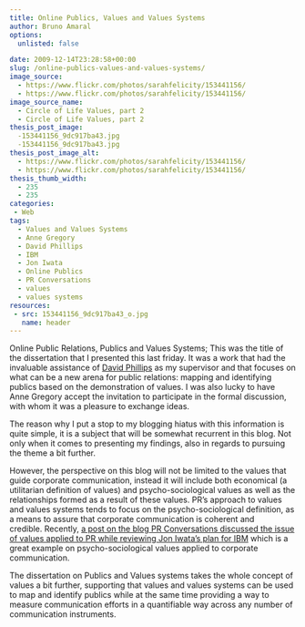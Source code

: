 ```yaml
---
title: Online Publics, Values and Values Systems
author: Bruno Amaral
options:
  unlisted: false

date: 2009-12-14T23:28:58+00:00
slug: /online-publics-values-and-values-systems/
image_source:
  - https://www.flickr.com/photos/sarahfelicity/153441156/
  - https://www.flickr.com/photos/sarahfelicity/153441156/
image_source_name:
  - Circle of Life Values, part 2
  - Circle of Life Values, part 2
thesis_post_image:
  -153441156_9dc917ba43.jpg
  -153441156_9dc917ba43.jpg
thesis_post_image_alt:
  - https://www.flickr.com/photos/sarahfelicity/153441156/
  - https://www.flickr.com/photos/sarahfelicity/153441156/
thesis_thumb_width:
  - 235
  - 235
categories:
 - Web
tags:
  - Values and Values Systems
  - Anne Gregory
  - David Phillips
  - IBM
  - Jon Iwata
  - Online Publics
  - PR Conversations
  - values
  - values systems
resources:
 - src: 153441156_9dc917ba43_o.jpg
   name: header
---
```

Online Public Relations, Publics and Values Systems; This was the title of the dissertation that I presented this last friday. It was a work that had the invaluable assistance of [David Phillips][1] as my supervisor and that focuses on what can be a new arena for public relations: mapping and identifying publics based on the demonstration of values. I was also lucky to have Anne Gregory accept the invitation to participate in the formal discussion, with whom it was a pleasure to exchange ideas.

The reason why I put a stop to my blogging hiatus with this information is quite simple, it is a subject that will be somewhat recurrent in this blog. Not only when it comes to presenting my findings, also in regards to pursuing the theme a bit further.

However, the perspective on this blog will not be limited to the values that guide corporate communication, instead it will include both economical (a utilitarian definition of values) and psycho-sociological values as well as the relationships formed as a result of these values. PR’s approach to values and values systems tends to focus on the psycho-sociological definition, as a means to assure that corporate communication is coherent and credible. Recently, [a post on the blog PR Conversations discussed the issue of values applied to PR while reviewing Jon Iwata’s plan for IBM][2] which is a great example on psycho-sociological values applied to corporate communication.

The dissertation on Publics and Values systems takes the whole concept of values a bit further, supporting that values and values systems can be used to map and identify publics while at the same time providing a way to measure communication efforts in a quantifiable way across any number of communication instruments.



[1]: https://leverwealth.blogspot.com
[2]: https://www.prconversations.com/?p=623
